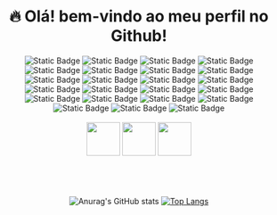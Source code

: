 <h1 align="center">🔥 Olá! bem-vindo ao meu perfil no Github! </h1>
<div align="center">
  <img alt="Static Badge" src="https://img.shields.io/badge/Python-yellow?style=for-the-badge&logo=Python&logoSize=30">
  <img alt="Static Badge" src="https://img.shields.io/badge/Flask-black?style=for-the-badge&logo=Flask&logoSize=30"> 
  <img alt="Static Badge" src="https://img.shields.io/badge/Jinja2-black?style=for-the-badge&logo=Jinja&logoColor=white&logoSize=30">
  <img alt="Static Badge" src="https://img.shields.io/badge/SQLAlchemy-grey?style=for-the-badge&logo=SQLAlchemy&logoColor=red&logoSize=30">
  <img alt="Static Badge" src="https://img.shields.io/badge/Pytest-black?style=for-the-badge&logo=Pytest&logoColor=red&logoSize=30">
  <img alt="Static Badge" src="https://img.shields.io/badge/TypeScript-blue?style=for-the-badge&logo=TypeScript&logoColor=white&logoSize=30">
  <img alt="Static Badge" src="https://img.shields.io/badge/Java-grey?style=for-the-badge&logo=openjdk&logoColor=30">
  <img alt="Static Badge" src="https://img.shields.io/badge/TypeScript-yellow?style=for-the-badge&logo=JavaScript&logoColor=white&logoSize=30">
  <img alt="Static Badge" src="https://img.shields.io/badge/Node.js-green?style=for-the-badge&logo=Node.js&logoColor=white&logoSize=30">
  <img alt="Static Badge" src="https://img.shields.io/badge/Axios-purple?style=for-the-badge&logo=Axios&logoColor=white&logoSize=30">
  <img alt="Static Badge" src="https://img.shields.io/badge/Express-black?style=for-the-badge&logo=Express&logoColor=white&logoSize=30">
  <img alt="Static Badge" src="https://img.shields.io/badge/React-blue?style=for-the-badge&logo=React&logoSize=30">
  <img alt="Static Badge" src="https://img.shields.io/badge/Next.js-black?style=for-the-badge&logo=Next.js&logoSize=30">
  <img alt="Static Badge" src="https://img.shields.io/badge/TailwindCSS-blue?style=for-the-badge&logo=TailwindCSS&logoColor=white&logoSize=30">
  <img alt="Static Badge" src="https://img.shields.io/badge/Docker-blue?style=for-the-badge&logo=Docker&logoColor=white&logoSize=30">
  <img alt="Static Badge" src="https://img.shields.io/badge/Git-red?style=for-the-badge&logo=Git&logoColor=white&logoSize=30">
  <img alt="Static Badge" src="https://img.shields.io/badge/Linux-black?style=for-the-badge&logo=Linux&logoColor=white&logoSize=30">
  <img alt="Static Badge" src="https://img.shields.io/badge/Ubuntu-orange?style=for-the-badge&logo=Ubuntu&logoColor=white&logoSize=30">
  <img alt="Static Badge" src="https://img.shields.io/badge/Amazon%20Web%20Services-yellow?style=for-the-badge&logo=Amazon%20Web%20Services&logoColor=white&logoSize=30">
  <img alt="Static Badge" src="https://img.shields.io/badge/SQLite-blue?style=for-the-badge&logo=SQLite&logoColor=white&logoSize=30">
  <img alt="Static Badge" src="https://img.shields.io/badge/MongoDB-green?style=for-the-badge&logo=MongoDB&logoColor=white&logoSize=30">
  <img alt="Static Badge" src="https://img.shields.io/badge/MySQL-blue?style=for-the-badge&logo=MySQL&logoColor=white&logoSize=30">
  <img alt="Static Badge" src="https://img.shields.io/badge/Postman-orange?style=for-the-badge&logo=Postman&logoColor=white&logoSize=30">
  <br>
  <br>
  <img width="60" src="https://cdn.jsdelivr.net/gh/devicons/devicon@latest/icons/pycharm/pycharm-original.svg" />
  <img width="60" src="https://cdn.jsdelivr.net/gh/devicons/devicon@latest/icons/intellij/intellij-original.svg" />   
  <img width="60" src="https://cdn.jsdelivr.net/gh/devicons/devicon@latest/icons/webstorm/webstorm-original.svg" />
<h1></h1>
<div align="center">
<br>

  
![Anurag's GitHub stats](https://github-readme-stats.vercel.app/api?username=techabraao&show_icons=true&theme=dark&card_width=200px&line_height=28.9px&locale=pt-br)
[![Top Langs](https://github-readme-stats.vercel.app/api/top-langs/?username=techabraao&layout=donut&locale=pt-br&theme=dark)](https://github.com/anuraghazra/github-readme-stats)


</div>


